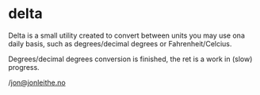 # delta
Delta is a small utility created to convert between units you may use ona daily basis, such as degrees/decimal degrees or Fahrenheit/Celcius.

Degrees/decimal degrees conversion is finished, the ret is a work in (slow) progress.

/jon@jonleithe.no